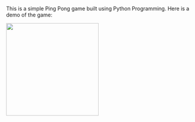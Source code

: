 This is a simple Ping Pong game built using Python Programming. 
Here is a demo of the game:

<img src="https://github.com/abrarr18/PingPongGame/blob/master/PingPongDemo.gif" width=250><br>
